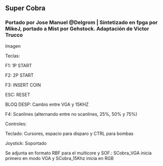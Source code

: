 ## Super Cobra

### Portado por Jose Manuel @Delgrom | Sintetizado en fpga por MikeJ, portado a Mist por Gehstock. Adaptación de Victor Trucco

Imagen

Teclas:

F1: 1P START

F2: 2P START

F3: INSERT COIN

ESC: RESET

BLOQ DESP: Cambio entre VGA y 15KHZ

F4: Scanlines (alternando entre no scanlines, 25%, 50% y 75%)

Controles:

Teclado: Cursores, espacio para disparo y CTRL para bombas

Joystick: Soportado

Se adjunta en formato RBF para el multicore y SOF.: SCobra_VGA inicia primero en modo VGA y SCobra_15Khz inicia en RGB
